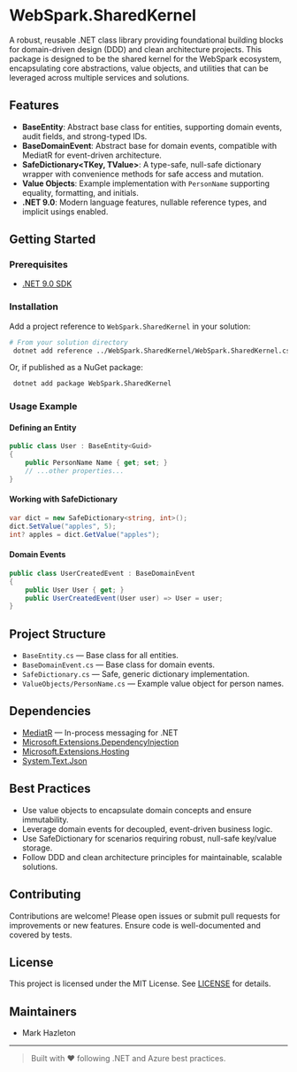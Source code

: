 # WebSpark.SharedKernel

A robust, reusable .NET class library providing foundational building blocks for domain-driven design (DDD) and clean architecture projects. This package is designed to be the shared kernel for the WebSpark ecosystem, encapsulating core abstractions, value objects, and utilities that can be leveraged across multiple services and solutions.

## Features

- **BaseEntity<TId>**: Abstract base class for entities, supporting domain events, audit fields, and strong-typed IDs.
- **BaseDomainEvent**: Abstract base for domain events, compatible with MediatR for event-driven architecture.
- **SafeDictionary<TKey, TValue>**: A type-safe, null-safe dictionary wrapper with convenience methods for safe access and mutation.
- **Value Objects**: Example implementation with `PersonName` supporting equality, formatting, and initials.
- **.NET 9.0**: Modern language features, nullable reference types, and implicit usings enabled.

## Getting Started

### Prerequisites

- [.NET 9.0 SDK](https://dotnet.microsoft.com/download/dotnet/9.0)

### Installation

Add a project reference to `WebSpark.SharedKernel` in your solution:

```sh
# From your solution directory
 dotnet add reference ../WebSpark.SharedKernel/WebSpark.SharedKernel.csproj
```

Or, if published as a NuGet package:

```sh
 dotnet add package WebSpark.SharedKernel
```

### Usage Example

#### Defining an Entity

```csharp
public class User : BaseEntity<Guid>
{
    public PersonName Name { get; set; }
    // ...other properties...
}
```

#### Working with SafeDictionary

```csharp
var dict = new SafeDictionary<string, int>();
dict.SetValue("apples", 5);
int? apples = dict.GetValue("apples");
```

#### Domain Events

```csharp
public class UserCreatedEvent : BaseDomainEvent
{
    public User User { get; }
    public UserCreatedEvent(User user) => User = user;
}
```

## Project Structure

- `BaseEntity.cs` — Base class for all entities.
- `BaseDomainEvent.cs` — Base class for domain events.
- `SafeDictionary.cs` — Safe, generic dictionary implementation.
- `ValueObjects/PersonName.cs` — Example value object for person names.

## Dependencies

- [MediatR](https://github.com/jbogard/MediatR) — In-process messaging for .NET
- [Microsoft.Extensions.DependencyInjection](https://docs.microsoft.com/en-us/dotnet/core/extensions/dependency-injection)
- [Microsoft.Extensions.Hosting](https://docs.microsoft.com/en-us/dotnet/core/extensions/generic-host)
- [System.Text.Json](https://docs.microsoft.com/en-us/dotnet/api/system.text.json)

## Best Practices

- Use value objects to encapsulate domain concepts and ensure immutability.
- Leverage domain events for decoupled, event-driven business logic.
- Use SafeDictionary for scenarios requiring robust, null-safe key/value storage.
- Follow DDD and clean architecture principles for maintainable, scalable solutions.

## Contributing

Contributions are welcome! Please open issues or submit pull requests for improvements or new features. Ensure code is well-documented and covered by tests.

## License

This project is licensed under the MIT License. See [LICENSE](../LICENSE) for details.

## Maintainers

- Mark Hazleton

---

> Built with ❤️ following .NET and Azure best practices.
